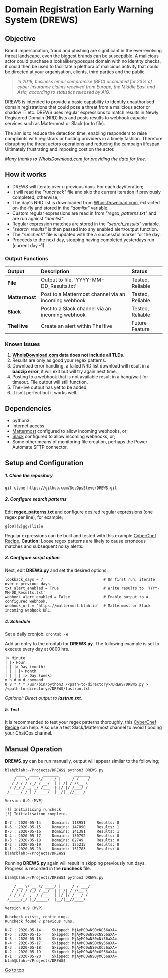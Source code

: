 # Domain Registration Early Warning System (DREWS)

## Objective
Brand impersonation, fraud and phishing are significant in the ever-evolving threat landscape, even the biggest brands can be susceptible. A malicious actor could purchase a lookalike/typosquat domain with no identity checks, it could then be used to facilitate a plethora of malicious activity that could be directed at your organisation, clients, third parties and the public.

> *In 2018, business email compromise (BEC) accounted for 23% of cyber insurance claims received from Europe, the Middle East and Asia, according to statistics released by AIG.*

DREWS is intended to provide a basic capability to identify unauthorised domain registrations that could pose a threat from a malicious actor or shadow IT etc. DREWS uses regular expressions to match results in Newly Registered Domain (NRD) lists and posts results to webhook capable services such as Mattermost or Slack (or to file).

The aim is to reduce the detection time, enabling responders to raise complaints with registrars or hosting providers in a timely fashion. Therefore disrupting the threat actors operations and reducing the campaign lifespan. Ultimately frustrating and imposing cost on the actor.

*Many thanks to <a href="https://www.whoisdownload.com/newly-registered-domains" target="_blank">WhoisDownload.com</a> for providing the data for free.*

## How it works

* DREWS will iterate over *n* previous days. For each day/iteration;
* It will read the *"runcheck"* file and skip the current iteration if previously completed, otherwise;
* The day's NRD list is downloaded from <a href="https://www.whoisdownload.com/newly-registered-domains" target="_blank">WhoisDownload.com</a>, extracted on-the-fly and stored in the *"domlist"* variable.
* Custom regular expressions are read in from *"regex_patterns.txt"* and are run against *"domlist"*.
* Regular expression matches are stored in the *"search_results"* variable.
* *"search_results"* is then passed into any enabled alert/output function.
* The *"runcheck"* file is updated with the a successful marker for the day.
* Proceeds to the next day, stopping having completed yesterdays run (current day -1).

### Output Functions

|Output			|Description											|Status|
|:---			|:---													|:---|
|__File__		|Output to file, 'YYYY-MM-DD_Results.txt'				|Tested, Reliable|
|__Mattermost__	|Post to a Mattermost channel via an incoming webhook 	|Tested, Reliable|
|__Slack__		|Post to a Slack channel via an incoming webhook		|Tested, Reliable|
|__TheHive__	|Create an alert within TheHive							|Future Feature|

### Known Issues

1. __<a href="https://www.whoisdownload.com/newly-registered-domains" target="_blank">WhoisDownload.com</a> data does not include all TLDs.__
1. Results are only as good your regex patterns.
1. Download error handling, a failed NRD list download will result in a __badzip error__, it will exit but will try again next time.
1. Posting to a webhook that is not available result in a hang/wait for timeout. File output will still function. 
1. TheHive output has yet to be added.
1. It isn't perfect but it works well.

## Dependencies
* python3
* Internet access
* <a href="https://mattermost.com/" target="_blank">Mattermost</a> configured to allow incoming webhooks, or;
* <a href="https://slack.com/" target="_blank">Slack</a> configured to allow incoming webhooks, or;
* Some other means of monitoring file creation, perhaps the Power Automate SFTP connector.

## Setup and Configuration

##### 1. Clone the repository
`git clone https://github.com/SecOpsSteve/DREWS.git`

##### 2. Configure search patterns
Edit __regex_patterns.txt__ and configure desired regular expressions (one regex per line), for example;
```
g[o0]{2}gg?[li1]e
```
Regular expressions can be built and tested with this example <a href="https://gchq.github.io/CyberChef/#recipe=Regular_expression%28'User%20defined','g%5Bo0%5D%7B2%7Dgg?%5Bli1%5De',true,true,false,false,false,false,'Highlight%20matches'%29&input=ZXhhbXBsZWcwMGdsZS5jb20KZXhhbXBsZWZha2Vnb29nbGVkb21haW4uY29tCg" target="_blank">CyberChef Recipe.</a> __Caution:__ Loose regex patterns are likely to cause erroneous matches and subsequent noisy alerts.

##### 3. Configure script option
Next, edit __DREWS.py__ and set the desired options.
```
lookback_days = 7                           # On first run, iterate over n previous days.
txt_alert_enabled = True                    # Write results to 'YYYY-MM-DD_Results.txt'
webhook_alert_enabled = False               # Enable output to a configured webhook.
webhook_url = 'https://mattermost.blah.io'  # Mattermost or Slack incoming webhook URL.
```
##### 4. Schedule
Set a daily cronjob.
`crontab -e`

Add an entry to the crontab for __DREWS.py__. The following example is set to execute every day at 0800 hrs.
```
|> Minute
| |> Hour
| | |> Day (month)
| | | |> Month
| | | | |> Day (week)
m h d m d command
0 8 * * * /usr/bin/python3 /<path-to-directory>/DREWS/DREWS.py > /<path-to-directory>/DREWS/lastrun.txt
```
*Optional: Direct output to __lastrun.txt__.*

##### 5. Test
It is recommended to test your regex patterns thoroughly, this <a href="https://gchq.github.io/CyberChef/#recipe=Regular_expression%28'User%20defined','g%5Bo0%5D%7B2%7Dgg?%5Bli1%5De',true,true,false,false,false,false,'Highlight%20matches'%29&input=ZXhhbXBsZWcwMGdsZS5jb20KZXhhbXBsZWZha2Vnb29nbGVkb21haW4uY29tCg" target="_blank">CyberChef Recipe</a> can help. Also use a test Slack/Mattermost channel to avoid flooding your ChatOps channel.

## Manual Operation
__DREWS.py__ can be run manually, output will appear similar to the following;
```
blah@blah:~/Projects/DREWS$ python3 DREWS.py
     ____  ____  _______       _______
    / __ \/ __ \/ ____/ |     / / ___/
   / / / / /_/ / __/  | | /| / /\__ \ 
  / /_/ / _, _/ /___  | |/ |/ /___/ / 
 /_____/_/ |_/_____/  |__/|__//____/  

Version 0.9 (MVP)

[!] Initialising runcheck
[!] Initialisation complete.

D-7 : 2020-05-14 	 Domains: 118951 	 Results: 0
D-6 : 2020-05-15 	 Domains: 147890 	 Results: 1
D-5 : 2020-05-16 	 Domains: 141381 	 Results: 1
D-4 : 2020-05-17 	 Domains: 130792 	 Results: 0
D-3 : 2020-05-18 	 Domains: 82749 	 Results: 0
D-2 : 2020-05-19 	 Domains: 125215 	 Results: 0
D-1 : 2020-05-20 	 Domains: 151783 	 Results: 0
blah@blah:~/Projects/DREWS$ 
```
Running __DREWS.py__ again will result in skipping previously run days. Progress is recorded in the __runcheck__ file.
```
blah@blah:~/Projects/DREWS$ python3 DREWS.py
     ____  ____  _______       _______
    / __ \/ __ \/ ____/ |     / / ___/
   / / / / /_/ / __/  | | /| / /\__ \ 
  / /_/ / _, _/ /___  | |/ |/ /___/ / 
 /_____/_/ |_/_____/  |__/|__//____/  

Version 0.9 (MVP)

Runcheck exists, continuing..
Runcheck found 7 previous runs.

D-7 : 2020-05-14 	 Skipped: MjAyMC0wNS0xNC56aXA=
D-6 : 2020-05-15 	 Skipped: MjAyMC0wNS0xNS56aXA=
D-5 : 2020-05-16 	 Skipped: MjAyMC0wNS0xNi56aXA=
D-4 : 2020-05-17 	 Skipped: MjAyMC0wNS0xNy56aXA=
D-3 : 2020-05-18 	 Skipped: MjAyMC0wNS0xOC56aXA=
D-2 : 2020-05-19 	 Skipped: MjAyMC0wNS0xOS56aXA=
D-1 : 2020-05-20 	 Skipped: MjAyMC0wNS0yMC56aXA=
blah@blah:~/Projects/DREWS$ 
```
[Go to top](#top)